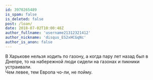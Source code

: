 ```yaml
---
id: 3970265489
is_spam: false
is_deleted: false
post: /loan/
date: 2018-07-02T10:00:48Z
author_fullname: 'username21312321412'
author_nickname: 'disqus_ES2xHCGqNc'
author_is_anon: false
---
```


<p>В Харькове нельзя ходить по газону, а когда пару лет назад был в Днепре, то на набережной люди сидели на газонах и пикники устраивали.<br>Чем левее, тем Европа чо-ли, не пойму.</p>
